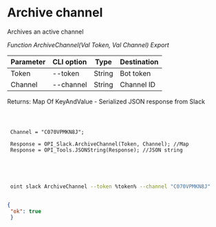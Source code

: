 ﻿---
sidebar_position: 4
---

# Archive channel
 Archives an active channel


*Function ArchiveChannel(Val Token, Val Channel) Export*

 | Parameter | CLI option | Type | Destination |
 |-|-|-|-|
 | Token | --token | String | Bot token |
 | Channel | --channel | String | Channel ID |

 
 Returns: Map Of KeyAndValue - Serialized JSON response from Slack

```bsl title="Code example"
	
 
 
 Channel = "C070VPMKN8J";
 
 Response = OPI_Slack.ArchiveChannel(Token, Channel); //Map
 Response = OPI_Tools.JSONString(Response); //JSON string
 
 
	
```

```sh title="CLI command example"
 
 oint slack ArchiveChannel --token %token% --channel "C070VPMKN8J"


```


```json title="Result"

{
 "ok": true
 }

```

